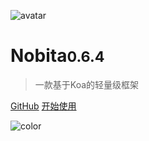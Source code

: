 
![avatar](https://api.iamtang.com/images/nobita_logo.png)

# Nobita<small>0.6.4</small>

> 一款基于Koa的轻量级框架

[GitHub](https://github.com/iamtang/nobita)
[开始使用](#Nobita是什么)

![color](#f2f2f2)